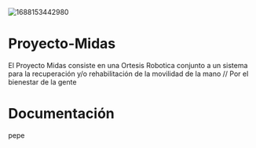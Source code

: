 ![1688153442980](https://github.com/hornlautaro/Proyecto-Midas/assets/80337622/09f8fdfa-7041-46d3-9ad9-17637e4d11a5)


# Proyecto-Midas
El Proyecto Midas consiste en una Ortesis Robotica conjunto a un sistema para la recuperación y/o rehabilitación de la movilidad de la mano // Por el bienestar de la gente

# Documentación
pepe
